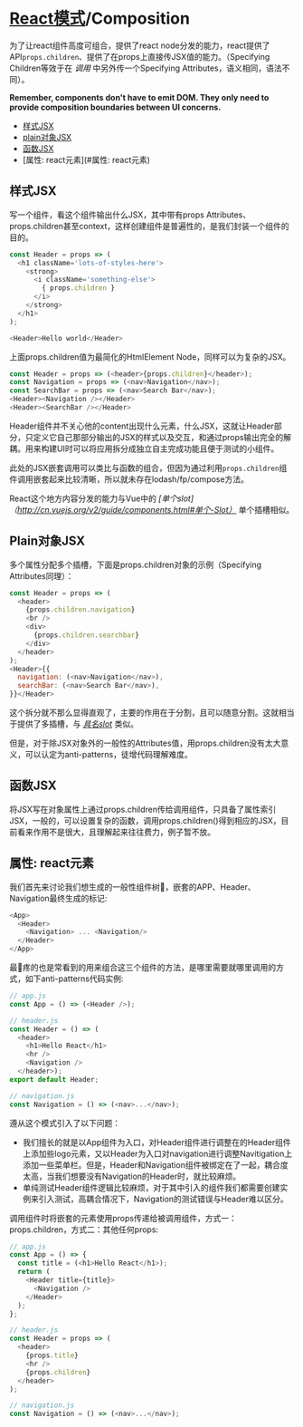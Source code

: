 # [React模式](.md)/Composition

为了让react组件高度可组合，提供了react node分发的能力，react提供了API`props.children`、提供了在props上直接传JSX值的能力。（Specifying Children等效于在 _调用_ 中另外传一个Specifying Attributes，语义相同，语法不同）。

**Remember, components don't have to emit DOM. They only need to provide composition boundaries between UI concerns.**

- [样式JSX](#样式JSX)
- [plain对象JSX](#plain对象JSX)
- [函数JSX](#函数JSX)
- [属性: react元素](#属性: react元素)

## 样式JSX

写一个组件，看这个组件输出什么JSX，其中带有props Attributes、props.children甚至context，这样创建组件是普遍性的，是我们封装一个组件的目的。

```javascript
const Header = props => (
  <h1 className='lots-of-styles-here'>
    <strong>
      <i className='something-else'>
        { props.children }
      </i>
    </strong>
  </h1>
);

<Header>Hello world</Header>
```

上面props.children值为最简化的HtmlElement Node，同样可以为复杂的JSX。

```javascript
const Header = props => (<header>{props.children}</header>);
const Navigation = props => (<nav>Navigation</nav>);
const SearchBar = props => (<nav>Search Bar</nav>);
<Header><Navigation /></Header>
<Header><SearchBar /></Header>
```

Header组件并不关心他的content出现什么元素，什么JSX，这就让Header部分，只定义它自己那部分输出的JSX的样式以及交互，和通过props输出完全的解耦。用来构建UI时可以将应用拆分成独立自主完成功能且便于测试的小组件。

此处的JSX嵌套调用可以类比与函数的组合，但因为通过利用`props.children`组件调用嵌套起来比较清晰，所以就未存在lodash/fp/compose方法。

React这个地方内容分发的能力与Vue中的 _[单个slot]（<http://cn.vuejs.org/v2/guide/components.html#单个-Slot）>_ 单个插槽相似。

## Plain对象JSX

多个属性分配多个插槽，下面是props.children对象的示例（Specifying Attributes同理）：

```javascript
const Header = props => (
  <header>
    {props.children.navigation}
    <br />
    <div>
      {props.children.searchbar}
    </div>
  </header>
);
<Header>{{
  navigation: (<nav>Navigation</nav>),
  searchBar: (<nav>Search Bar</nav>),
}}</Header>
```

这个拆分就不那么显得直观了，主要的作用在于分割，且可以随意分割。这就相当于提供了多插槽，与 _[具名slot](http://cn.vuejs.org/v2/guide/components.html#具名-Slot)_ 类似。

但是，对于除JSX对象外的一般性的Attributes值，用props.children没有太大意义，可以认定为anti-patterns，徒增代码理解难度。

## 函数JSX

将JSX写在对象属性上通过props.children传给调用组件，只具备了属性索引JSX，一般的，可以设置复杂的函数，调用props.children()得到相应的JSX，目前看来作用不是很大，且理解起来往往费力，例子暂不放。

## 属性: react元素

我们首先来讨论我们想生成的一般性组件树🌲，嵌套的APP、Header、Navigation最终生成的标记:

```javascript
<App>
  <Header>
    <Navigation> ... <Navigation/>
  </Header>
</App>
```

最🥚疼的也是常看到的用来组合这三个组件的方法，是哪里需要就哪里调用的方式，如下anti-patterns代码实例:

```javascript
// app.js
const App = () => (<Header />);

// header.js
const Header = () => (
  <header>
    <h1>Hello React</h1>
    <hr />
    <Navigation />
  </header>);
export default Header;

// navigation.js
const Navigation = () => (<nav>...</nav>);
```

遵从这个模式引入了以下问题：

- 我们擅长的就是以App组件为入口，对Header组件进行调整在的Header组件上添加些logo元素，又以Header为入口对navigation进行调整Navitigation上添加一些菜单栏。但是，Header和Navigation组件被绑定在了一起，耦合度太高，当我们想要没有Navigation的Header时，就比较麻烦。
- 单纯测试Header组件逻辑比较麻烦，对于其中引入的组件我们都需要创建实例来引入测试，高耦合情况下，Navigation的测试错误与Header难以区分。

调用组件时将嵌套的元素使用props传递给被调用组件，方式一：props.children，方式二：其他任何props:

```javascript
// app.js
const App = () => {
  const title = (<h1>Hello React</h1>);
  return (
    <Header title={title}>
      <Navigation />
    </Header>
  );
};

// header.js
const Header = props => (
  <header>
    {props.title}
    <hr />
    {props.children}
  </header>
);

// navigation.js
const Navigation = () => (<nav>...</nav>);
```

